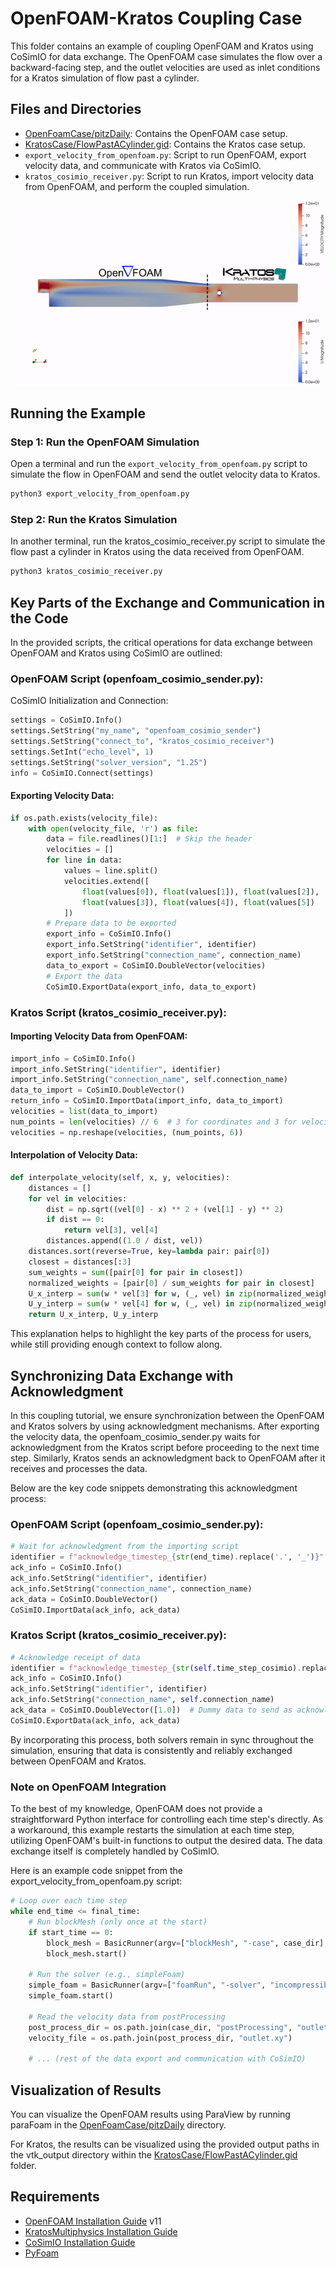 # OpenFOAM-Kratos Coupling Case

This folder contains an example of coupling OpenFOAM and Kratos using CoSimIO for data exchange. The OpenFOAM case simulates the flow over a backward-facing step, and the outlet velocities are used as inlet conditions for a Kratos simulation of flow past a cylinder.

## Files and Directories

- [OpenFoamCase/pitzDaily](../OpenFoamCase/pitzDaily): Contains the OpenFOAM case setup.
- [KratosCase/FlowPastACylinder.gid](../KratosCase/FlowPastACylinder.gid): Contains the Kratos case setup.
- `export_velocity_from_openfoam.py`: Script to run OpenFOAM, export velocity data, and communicate with Kratos via CoSimIO.
- `kratos_cosimio_receiver.py`: Script to run Kratos, import velocity data from OpenFOAM, and perform the coupled simulation.

<p align="center">
  <img src="media/openfoam_kratos.gif" alt="description of gif"/>
</p>

## Running the Example

### Step 1: Run the OpenFOAM Simulation

Open a terminal and run the `export_velocity_from_openfoam.py` script to simulate the flow in OpenFOAM and send the outlet velocity data to Kratos.

```bash
python3 export_velocity_from_openfoam.py
```

### Step 2: Run the Kratos Simulation
In another terminal, run the kratos_cosimio_receiver.py script to simulate the flow past a cylinder in Kratos using the data received from OpenFOAM.

```bash
python3 kratos_cosimio_receiver.py
```

## Key Parts of the Exchange and Communication in the Code
In the provided scripts, the critical operations for data exchange between OpenFOAM and Kratos using CoSimIO are outlined:

### OpenFOAM Script (openfoam_cosimio_sender.py):

CoSimIO Initialization and Connection:

```python
settings = CoSimIO.Info()
settings.SetString("my_name", "openfoam_cosimio_sender")
settings.SetString("connect_to", "kratos_cosimio_receiver")
settings.SetInt("echo_level", 1)
settings.SetString("solver_version", "1.25")
info = CoSimIO.Connect(settings)
```

#### Exporting Velocity Data:

```python
if os.path.exists(velocity_file):
    with open(velocity_file, 'r') as file:
        data = file.readlines()[1:]  # Skip the header
        velocities = []
        for line in data:
            values = line.split()
            velocities.extend([
                float(values[0]), float(values[1]), float(values[2]),  # Coordinates (x, y, z)
                float(values[3]), float(values[4]), float(values[5])   # Velocity components (Ux, Uy, Uz)
            ])
        # Prepare data to be exported
        export_info = CoSimIO.Info()
        export_info.SetString("identifier", identifier)
        export_info.SetString("connection_name", connection_name)
        data_to_export = CoSimIO.DoubleVector(velocities)
        # Export the data
        CoSimIO.ExportData(export_info, data_to_export)
```

### Kratos Script (kratos_cosimio_receiver.py):

#### Importing Velocity Data from OpenFOAM:

```python
import_info = CoSimIO.Info()
import_info.SetString("identifier", identifier)
import_info.SetString("connection_name", self.connection_name)
data_to_import = CoSimIO.DoubleVector()
return_info = CoSimIO.ImportData(import_info, data_to_import)
velocities = list(data_to_import)
num_points = len(velocities) // 6  # 3 for coordinates and 3 for velocity components
velocities = np.reshape(velocities, (num_points, 6))
```

#### Interpolation of Velocity Data:

```python
def interpolate_velocity(self, x, y, velocities):
    distances = []
    for vel in velocities:
        dist = np.sqrt((vel[0] - x) ** 2 + (vel[1] - y) ** 2)
        if dist == 0:
            return vel[3], vel[4]
        distances.append((1.0 / dist, vel))
    distances.sort(reverse=True, key=lambda pair: pair[0])
    closest = distances[:3]
    sum_weights = sum([pair[0] for pair in closest])
    normalized_weights = [pair[0] / sum_weights for pair in closest]
    U_x_interp = sum(w * vel[3] for w, (_, vel) in zip(normalized_weights, closest))
    U_y_interp = sum(w * vel[4] for w, (_, vel) in zip(normalized_weights, closest))
    return U_x_interp, U_y_interp
```

This explanation helps to highlight the key parts of the process for users, while still providing enough context to follow along.

## Synchronizing Data Exchange with Acknowledgment
In this coupling tutorial, we ensure synchronization between the OpenFOAM and Kratos solvers by using acknowledgment mechanisms. After exporting the velocity data, the openfoam_cosimio_sender.py waits for acknowledgment from the Kratos script before proceeding to the next time step. Similarly, Kratos sends an acknowledgment back to OpenFOAM after it receives and processes the data.

Below are the key code snippets demonstrating this acknowledgment process:

### OpenFOAM Script (openfoam_cosimio_sender.py):

```python
# Wait for acknowledgment from the importing script
identifier = f"acknowledge_timestep_{str(end_time).replace('.', '_')}"
ack_info = CoSimIO.Info()
ack_info.SetString("identifier", identifier)
ack_info.SetString("connection_name", connection_name)
ack_data = CoSimIO.DoubleVector()
CoSimIO.ImportData(ack_info, ack_data)
```

### Kratos Script (kratos_cosimio_receiver.py):

```python
# Acknowledge receipt of data
identifier = f"acknowledge_timestep_{str(self.time_step_cosimio).replace('.', '_')}"
ack_info = CoSimIO.Info()
ack_info.SetString("identifier", identifier)
ack_info.SetString("connection_name", self.connection_name)
ack_data = CoSimIO.DoubleVector([1.0])  # Dummy data to send as acknowledgment
CoSimIO.ExportData(ack_info, ack_data)
```

By incorporating this process, both solvers remain in sync throughout the simulation, ensuring that data is consistently and reliably exchanged between OpenFOAM and Kratos.

### Note on OpenFOAM Integration
To the best of my knowledge, OpenFOAM does not provide a straightforward Python interface for controlling each time step's  directly. As a workaround, this example restarts the simulation at each time step, utilizing OpenFOAM's built-in functions to output the desired data. The data exchange itself is completely handled by CoSimIO.

Here is an example code snippet from the export_velocity_from_openfoam.py script:

```python
# Loop over each time step
while end_time <= final_time:
    # Run blockMesh (only once at the start)
    if start_time == 0:
        block_mesh = BasicRunner(argv=["blockMesh", "-case", case_dir], silent=False)
        block_mesh.start()

    # Run the solver (e.g., simpleFoam)
    simple_foam = BasicRunner(argv=["foamRun", "-solver", "incompressibleFluid", "-case", case_dir], silent=False)
    simple_foam.start()

    # Read the velocity data from postProcessing
    post_process_dir = os.path.join(case_dir, "postProcessing", "outletVelocity", f"{end_time}")
    velocity_file = os.path.join(post_process_dir, "outlet.xy")

    # ... (rest of the data export and communication with CoSimIO)
```

## Visualization of Results
You can visualize the OpenFOAM results using ParaView by running paraFoam in the [OpenFoamCase/pitzDaily](../OpenFoamCase/pitzDaily) directory.

For Kratos, the results can be visualized using the provided output paths in the vtk_output directory within the [KratosCase/FlowPastACylinder.gid](../KratosCase/FlowPastACylinder.gid) folder.

## Requirements
- [OpenFOAM Installation Guide](https://openfoam.org/download/11-ubuntu/) v11
- [KratosMultiphysics Installation Guide](https://github.com/KratosMultiphysics/Kratos/blob/master/INSTALL.md)
- [CoSimIO Installation Guide](https://kratosmultiphysics.github.io/CoSimIO/tutorials/python/integration_co_sim_io.html)
- [PyFoam](https://pypi.org/project/PyFoam/)

